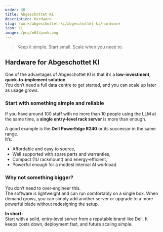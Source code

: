 ```yaml
---
order: 40
title: Abgeschottet KI
description: Hardware
slug: /work/abgeschottet-ki/abgeschottet-ki/hardware
icon: ki
image: /png/n64/punk.png
---
```


> Keep it simple. Start small. Scale when you need to.

## Hardware for Abgeschottet KI

One of the advantages of Abgeschottet KI is that it’s a **low‑investment, quick‑to‑implement solution**.  
You don’t need a full data centre to get started, and you can scale up later as usage grows.

### Start with something simple and reliable

If you have around 100 staff with no more than 10 people using the LLM at the same time, a **single entry‑level rack server** is more than enough.

A good example is the **Dell PowerEdge R240** or its successor in the same range.  
It’s:

- Affordable and easy to source,
- Well supported with spare parts and warranties,
- Compact (1U rackmount) and energy‑efficient,
- Powerful enough for a modest internal AI workload.

### Why not something bigger?

You don’t need to over‑engineer this.  
The software is lightweight and can run comfortably on a single box. When demand grows, you can simply add another server or upgrade to a more powerful blade without redesigning the setup.

**In short:**  
Start with a solid, entry‑level server from a reputable brand like Dell. It keeps costs down, deployment fast, and future scaling simple.
